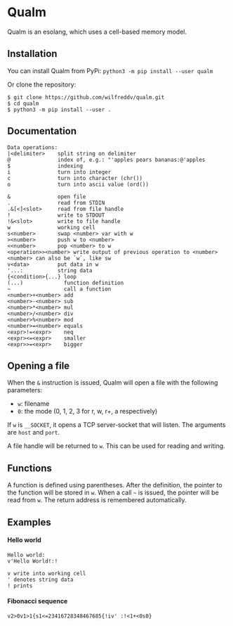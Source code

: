 # Qualm

Qualm is an esolang, which uses a cell-based memory model. 


## Installation
You can install Qualm from PyPi: `python3 -m pip install --user qualm`

Or clone the repository:
```
$ git clone https://github.com/wilfreddv/qualm.git
$ cd qualm
$ python3 -m pip install --user .
```

## Documentation
```
Data operations:
|<delimiter>    split string on delimiter
@               index of, e.g.: "'apples pears bananas:@'apples
$               indexing
i               turn into integer
c               turn into character (chr())
o               turn into ascii value (ord())

&               open file
.               read from STDIN
.&[<]<slot>     read from file handle
!               write to STDOUT
!&<slot>        write to file handle
w               working cell
s<number>       swap <number> var with w
><number>       push w to <number>
<<number>       pop <number> to w
<operation>><number> write output of previous operation to <number>
<number> can also be `w`, like sw
v<data>         put data in w
'...:           string data
{<condition>{...} loop
(...)             function definition
~                 call a function
<number>+<number> add
<number>-<number> sub
<number>*<number> mul
<number>/<number> div
<number>%<number> mod
<number>=<number> equals
<expr>!=<expr>    neq
<expr><=<expr>    smaller
<expr>>=<expr>    bigger
```


## Opening a file
When the `&` instruction is issued, Qualm will open a file with the following parameters:

* `w`: filename
* `0`: the mode (0, 1, 2, 3 for r, w, r+, a respectively)

If `w` is `__SOCKET`, it opens a TCP server-socket that will listen. The arguments are `host` and `port`.

A file handle will be returned to `w`. This can be used for reading and writing.

## Functions
A function is defined using parentheses. After the definition, the pointer to the function will be stored in `w`.
When a call `~` is issued, the pointer will be read from `w`.
The return address is remembered automatically.

## Examples
#### Hello world
```
Hello world:
v'Hello World!:!

v write into working cell
' denotes string data
! prints
```

#### Fibonacci sequence
`v2>0v1>1{s1<=23416728348467685{!iv' :!<1+<0s0}`
